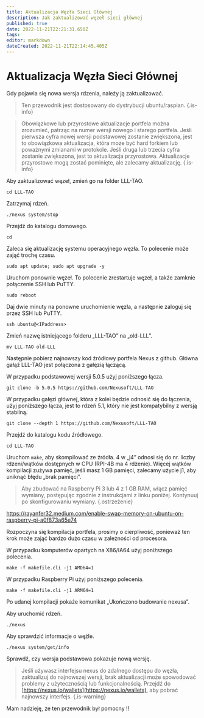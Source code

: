 ```yaml
---
title: Aktualizacja Węzła Sieci Głównej
description: Jak zaktualizować węzeł sieci głównej
published: true
date: 2022-11-21T22:21:31.650Z
tags: 
editor: markdown
dateCreated: 2022-11-21T22:14:45.405Z
---
```


# Aktualizacja Węzła Sieci Głównej

Gdy pojawia się nowa wersja rdzenia, należy ją zaktualizować.


>Ten przewodnik jest dostosowany do dystrybucji ubuntu/raspian.
{.is-info}


>Obowiązkowe lub przyrostowe aktualizacje portfela można zrozumieć, patrząc na numer wersji nowego i starego portfela. Jeśli pierwsza cyfra nowej wersji podstawowej zostanie zwiększona, jest to obowiązkowa aktualizacja, która może być hard forkiem lub poważnymi zmianami w protokole. Jeśli druga lub trzecia cyfra zostanie zwiększona, jest to aktualizacja przyrostowa. Aktualizacje przyrostowe mogą zostać pominięte, ale zalecamy aktualizację.
{.is-info}

Aby zaktualizować węzeł, zmień go na folder LLL-TAO.

```
cd LLL-TAO
```

Zatrzymaj rdzeń.

```
./nexus system/stop
```

Przejdź do katalogu domowego.

```
cd
```

Zaleca się aktualizację systemu operacyjnego węzła. To polecenie może zająć trochę czasu.

```
sudo apt update; sudo apt upgrade -y
```

Uruchom ponownie węzeł. To polecenie zrestartuje węzeł, a także zamknie połączenie SSH lub PuTTY.

```
sudo reboot
```

Daj dwie minuty na ponowne uruchomienie węzła, a następnie zaloguj się przez SSH lub PuTTY.

```
ssh ubuntu@<IPaddress>
```

Zmień nazwę istniejącego folderu „LLL-TAO” na „old-LLL”.

```
mv LLL-TAO old-LLL
```

Następnie pobierz najnowszy kod źródłowy portfela Nexus z github. Główna gałąź LLL-TAO jest połączona z gałęzią łączącą.

W przypadku podstawowej wersji 5.0.5 użyj poniższego łącza.

```
git clone -b 5.0.5 https://github.com/Nexusoft/LLL-TAO
```

W przypadku gałęzi głównej, która z kolei będzie odnosić się do łączenia, użyj poniższego łącza, jest to rdzeń 5.1, który nie jest kompatybilny z wersją stabilną.

```
git clone --depth 1 https://github.com/Nexusoft/LLL-TAO
```

Przejdź do katalogu kodu źródłowego.

```
cd LLL-TAO
```

Uruchom `make`, aby skompilować ze źródła. 4 w „j4” odnosi się do nr. liczby rdzeni/wątków dostępnych w CPU (RPI-4B ma 4 rdzenie). Więcej wątków kompilacji zużywa pamięć, jeśli masz 1 GB pamięci, zalecamy użycie j1, aby uniknąć błędu „brak pamięci”.

>Aby zbudować na Raspberry Pi 3 lub 4 z 1 GB RAM, włącz pamięć wymiany, postępując zgodnie z instrukcjami z linku poniżej. Kontynuuj po skonfigurowaniu wymiany.
{.ostrzeżenie}

https://rayanfer32.medium.com/enable-swap-memory-on-ubuntu-on-raspberry-pi-a0f873a65e74

Rozpoczyna się kompilacja portfela, prosimy o cierpliwość, ponieważ ten krok może zająć bardzo dużo czasu w zależności od procesora.

W przypadku komputerów opartych na X86/IA64 użyj poniższego polecenia.

```
make -f makefile.cli -j1 AMD64=1
```

W przypadku Raspberry Pi użyj poniższego polecenia.

```
make -f makefile.cli -j1 ARM64=1
```

Po udanej kompilacji pokaże komunikat „Ukończono budowanie nexusa”.

Aby uruchomić rdzeń.

```
./nexus
```

Aby sprawdzić informacje o węźle.

```
./nexus system/get/info
```

Sprawdź, czy wersja podstawowa pokazuje nową wersję.

>Jeśli używasz interfejsu nexus do zdalnego dostępu do węzła, zaktualizuj do najnowszej wersji, brak aktualizacji może spowodować problemy z użytecznością lub funkcjonalnością. Przejdź do [https://nexus.io/wallets](https://nexus.io/wallets), aby pobrać najnowszy interfejs.
{.is-warning}

Mam nadzieję, że ten przewodnik był pomocny !!
